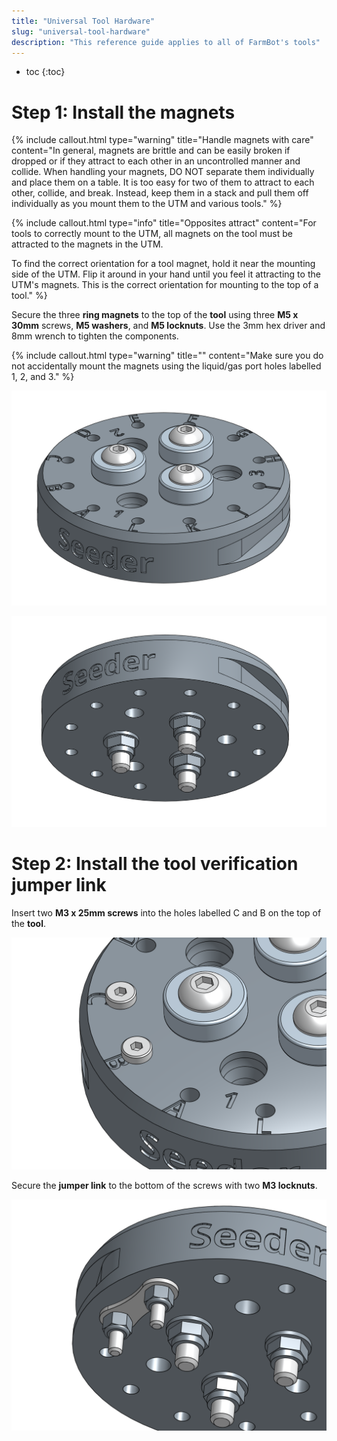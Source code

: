 ```yaml
---
title: "Universal Tool Hardware"
slug: "universal-tool-hardware"
description: "This reference guide applies to all of FarmBot's tools"
---
```


* toc
{:toc}


# Step 1: Install the magnets



{%
include callout.html
type="warning"
title="Handle magnets with care"
content="In general, magnets are brittle and can be easily broken if dropped or if they attract to each other in an uncontrolled manner and collide. When handling your magnets, DO NOT separate them individually and place them on a table. It is too easy for two of them to attract to each other, collide, and break. Instead, keep them in a stack and pull them off individually as you mount them to the UTM and various tools."
%}



{%
include callout.html
type="info"
title="Opposites attract"
content="For tools to correctly mount to the UTM, all magnets on the tool must be attracted to the magnets in the UTM.

To find the correct orientation for a tool magnet, hold it near the mounting side of the UTM. Flip it around in your hand until you feel it attracting to the UTM's magnets. This is the correct orientation for mounting to the top of a tool."
%}

Secure the three **ring magnets** to the top of the **tool** using three **M5 x 30mm** screws, **M5 washers**, and **M5 locknuts**. Use the 3mm hex driver and 8mm wrench to tighten the components.

{%
include callout.html
type="warning"
title=""
content="Make sure you do not accidentally mount the magnets using the liquid/gas port holes labelled 1, 2, and 3."
%}



![Screen Shot 2017-02-27 at 4.06.45 PM.png](_images/Screen_Shot_2017-02-27_at_4.06.45_PM.png)



![Screen Shot 2017-02-27 at 4.06.52 PM.png](_images/Screen_Shot_2017-02-27_at_4.06.52_PM.png)



# Step 2: Install the tool verification jumper link

Insert two **M3 x 25mm screws** into the holes labelled C and B on the top of the **tool**.

![Screen Shot 2017-02-27 at 4.07.36 PM.png](_images/Screen_Shot_2017-02-27_at_4.07.36_PM.png)

Secure the **jumper link** to the bottom of the screws with two **M3 locknuts**.

![Screen Shot 2017-02-27 at 4.08.01 PM.png](_images/Screen_Shot_2017-02-27_at_4.08.01_PM.png)


